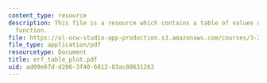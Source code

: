 ```yaml
---
content_type: resource
description: This file is a resource which contains a table of values of the error
  function.
file: https://ol-ocw-studio-app-production.s3.amazonaws.com/courses/3-205-thermodynamics-and-kinetics-of-materials-fall-2006/ad09e67dd2063f40681283ac80631263_erf_table_plot.pdf
file_type: application/pdf
resourcetype: Document
title: erf_table_plot.pdf
uid: ad09e67d-d206-3f40-6812-83ac80631263
---
```

